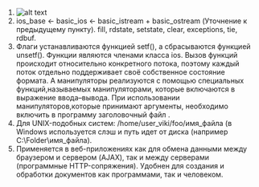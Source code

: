 1. ![alt text](https://radioprog.ru/uploads/media/articles/0001/06/08db09f7dd97a7c58f3c00c79fabb8036fcedccd.png)
2. ios_base <- basic_ios <- basic_istream + basic_ostream (Уточнение к предыдущему пункту). fill, rdstate, setstate, clear, exceptions, tie, rdbuf.
3. Флаги устанавливаются функцией setf(), а сбрасываются функцией unsetf(). Функции являются членами класса ios. Вызов функций происходит относительно конкретного потока, поэтому каждый поток отдельно поддерживает своё собственное состояние формата. А манипуляторы реализуются с помощью специальных функций,называемых манипуляторами, которые включаются в выражение ввода–вывода. При использовании манипуляторов,которые принимают аргументы, необходимо включить в программу заголовочный файл <iomanip>.
4. Для UNIX-подобных систем: /home/user_viki/foo/имя_файла (в Windows используется слэш и путь идет от диска (например C:\Folder\имя_файла).
5. Применяется в веб-приложениях как для обмена данными между браузером и сервером (AJAX), так и между серверами (программные HTTP-сопряжения). 
Удобнен для создания и обработки документов как программами, так и человеком.

